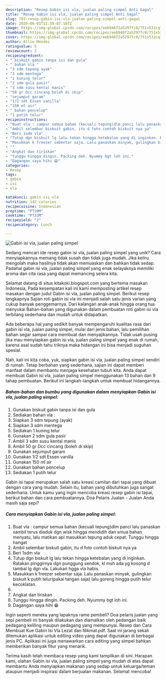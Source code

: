 ```yaml
---
description: "Resep Gabin isi vla, jualan paling simpel Anti Gagal"
title: "Resep Gabin isi vla, jualan paling simpel Anti Gagal"
slug: 793-resep-gabin-isi-vla-jualan-paling-simpel-anti-gagal
date: 2020-06-01T11:59:07.187Z
image: https://img-global.cpcdn.com/recipes/eeb946f2a5297fc0/751x532cq70/gabin-isi-vla-jualan-paling-simpel-foto-resep-utama.jpg
thumbnail: https://img-global.cpcdn.com/recipes/eeb946f2a5297fc0/751x532cq70/gabin-isi-vla-jualan-paling-simpel-foto-resep-utama.jpg
cover: https://img-global.cpcdn.com/recipes/eeb946f2a5297fc0/751x532cq70/gabin-isi-vla-jualan-paling-simpel-foto-resep-utama.jpg
author: Allie Mendez
ratingvalue: 5
reviewcount: 3
recipeingredient:
- " biskuit gabin tanpa isi dan gula"
- " bahan vla "
- "3 sdm tepung ayak"
- "3 sdm mentega"
- "1 kuning telur"
- "2 sdm gula pasir"
- "3 sdm susu kental manis"
- "50 gr Dcc cincang boleh di skip"
- "sejumput garam"
- "1/2 sdt Essen vanilla"
- "150 ml air"
- " bahan pencelup"
- "1 putih telur"
recipeinstructions:
- "Buat vla : campur semua bahan (kecuali tepung)dlm panci lalu panaskan sambil terus diaduk dgn wisk hingga mendidih dan smua bahan menyatu, lalu matikan api masukkan tepung aduk cepat. Tunggu hingga hangat"
- "Ambil selembar biskuit gabin, itu d foto contoh biskuit nya ya"
- "Beri 1sdm vla"
- "Tutup dgn biskuit lg lalu tekan hingga ketebalan yang di inginkan. Ratakan pinggirnya dgn punggung sendok, kl msh ada yg kosong d tambal lg dgn vla. Lakukan hgga vla habis."
- "Masukkan k freezer sebentar saja. Lalu panaskan minyak, gulingkan biskuit k putih telur(pakai tangan saja) lalu goreng hingga putih telur kecoklatan."
- ""
- "Angkat dan tiriskan"
- "Tunggu hingga dingin. Packing deh. Nyummy bgt loh ini."
- "Dagangan saya hihi 😁"
categories:
- Resep
tags:
- gabin
- isi
- vla

katakunci: gabin isi vla 
nutrition: 142 calories
recipecuisine: Indonesian
preptime: "PT20M"
cooktime: "PT33M"
recipeyield: "2"
recipecategory: Lunch

---
```



![Gabin isi vla, jualan paling simpel](https://img-global.cpcdn.com/recipes/eeb946f2a5297fc0/751x532cq70/gabin-isi-vla-jualan-paling-simpel-foto-resep-utama.jpg)

Sedang mencari ide resep gabin isi vla, jualan paling simpel yang unik? Cara menyiapkannya memang tidak susah dan tidak juga mudah. Jika keliru mengolah maka hasilnya tidak akan memuaskan dan bahkan tidak sedap. Padahal gabin isi vla, jualan paling simpel yang enak selayaknya memiliki aroma dan cita rasa yang dapat memancing selera kita.

Selamat datang di situs kitakoki.blogspot.com yang bertema masakan Indonesia, Pada kesempatan kali ini kami memposting artikel resep masakan dengan judul Gabin isi vla, jualan paling simpel. Berikut resep lengkapnya Sajian roti gabin isi vla ini menjadi salah satu jenis varian yang cukup banyak penggemarnya. Dari kalangan anak-anak hingga orang tua menyukai Bahan-bahan yang digunakan dalam pembuatan roti gabin isi vla terbilang sederhana dan mudah untuk didapatkan.

Ada beberapa hal yang sedikit banyak mempengaruhi kualitas rasa dari gabin isi vla, jualan paling simpel, mulai dari jenis bahan, lalu pemilihan bahan segar sampai cara membuat dan menyajikannya. Tidak usah pusing jika mau menyiapkan gabin isi vla, jualan paling simpel yang enak di rumah, karena asal sudah tahu triknya maka hidangan ini bisa menjadi suguhan spesial.


Nah, kali ini kita coba, yuk, siapkan gabin isi vla, jualan paling simpel sendiri di rumah. Tetap berbahan yang sederhana, sajian ini dapat memberi manfaat dalam membantu menjaga kesehatan tubuh kita. Anda dapat membuat Gabin isi vla, jualan paling simpel menggunakan 13 bahan dan 9 tahap pembuatan. Berikut ini langkah-langkah untuk membuat hidangannya.

<!--inarticleads1-->

##### Bahan-bahan dan bumbu yang digunakan dalam menyiapkan Gabin isi vla, jualan paling simpel:

1. Gunakan  biskuit gabin tanpa isi dan gula
1. Sediakan  bahan vla :
1. Siapkan 3 sdm tepung (ayak)
1. Siapkan 3 sdm mentega
1. Sediakan 1 kuning telur
1. Gunakan 2 sdm gula pasir
1. Ambil 3 sdm susu kental manis
1. Ambil 50 gr Dcc cincang (boleh di skip)
1. Gunakan sejumput garam
1. Gunakan 1/2 sdt Essen vanilla
1. Gunakan 150 ml air
1. Gunakan  bahan pencelup
1. Sediakan 1 putih telur


Gabin isi tapai merupakan salah satu kreasi camilan dari tapai yang dibuat dengan cara yang mudah. Selain itu, bahan yang dibutuhkan juga sangat sederhana. Untuk kamu yang ingin mencoba kreasi resep gabin isi tapai, berikut bahan dan cara pembuatannya. Doa Pelaris Jualan - Jualan Anda masih saja sepi? 

<!--inarticleads2-->

##### Cara menyiapkan Gabin isi vla, jualan paling simpel:

1. Buat vla : campur semua bahan (kecuali tepung)dlm panci lalu panaskan sambil terus diaduk dgn wisk hingga mendidih dan smua bahan menyatu, lalu matikan api masukkan tepung aduk cepat. Tunggu hingga hangat
1. Ambil selembar biskuit gabin, itu d foto contoh biskuit nya ya
1. Beri 1sdm vla
1. Tutup dgn biskuit lg lalu tekan hingga ketebalan yang di inginkan. Ratakan pinggirnya dgn punggung sendok, kl msh ada yg kosong d tambal lg dgn vla. Lakukan hgga vla habis.
1. Masukkan k freezer sebentar saja. Lalu panaskan minyak, gulingkan biskuit k putih telur(pakai tangan saja) lalu goreng hingga putih telur kecoklatan.
1. 
1. Angkat dan tiriskan
1. Tunggu hingga dingin. Packing deh. Nyummy bgt loh ini.
1. Dagangan saya hihi 😁


Ingin seperti mereka yang lapaknya rame pembeli? Doa pelaris jualan yang sepi pembeli ini banyak dilakukan dan diamalkan oleh pedangan baik pedagang keliling maupun pedagang yang mempunyai. Resep dan Cara Membuat Kue Gabin Isi Vla Lezat dan Nikmat.pdf. Saat ini jarang sekali ditemukan aplikasi untuk editing video yang dapat digunakan di berbagai jenis PC. Aplikasi ini juga menawarkan cara editing yang simpel bahkan memberikan banyak fitur yang menarik. 

Terima kasih telah membaca resep yang kami tampilkan di sini. Harapan kami, olahan Gabin isi vla, jualan paling simpel yang mudah di atas dapat membantu Anda menyiapkan makanan yang sedap untuk keluarga/teman ataupun menjadi inspirasi dalam berjualan makanan. Selamat mencoba!
